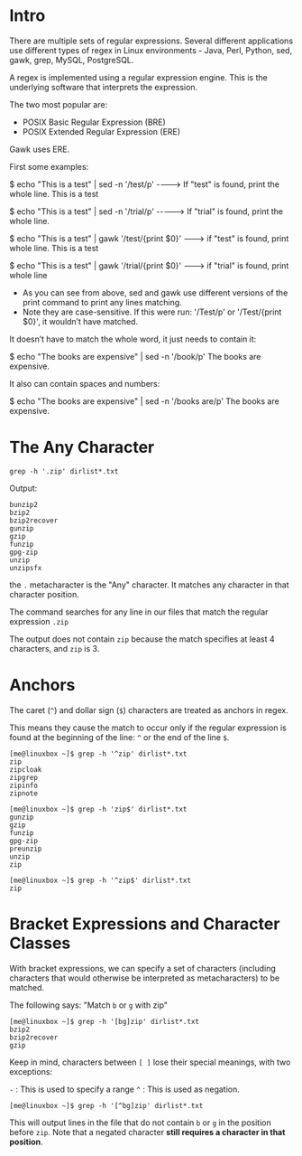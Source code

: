 # Intro
There are multiple sets of regular expressions. Several different applications use different
types of regex in Linux environments - Java, Perl, Python, sed, gawk, grep, MySQL, PostgreSQL.

A regex is implemented using a regular expression engine. This is the underlying software that interprets the expression.

The two most popular are:

- POSIX Basic Regular Expression (BRE)
- POSIX Extended Regular Expression (ERE)

Gawk uses ERE.

First some examples:

$ echo "This is a test" | sed -n '/test/p'      ----> If "test" is found, print the whole line.
This is a test

$ echo "This is a test" | sed -n '/trial/p'   -----> If "trial" is found, print the whole line.

$ echo "This is a test" | gawk '/test/{print $0}'  ---> if "test" is found, print whole line.
This is a test

$ echo "This is a test" | gawk '/trial/{print $0}' ---> if "trial" is found, print whole line


- As you can see from above, sed and gawk use different versions of the print command to print any lines matching.
- Note they are case-sensitive. If this were run: '/Test/p' or '/Test/{print $0}', it wouldn’t have matched.

It doesn’t have to match the whole word, it just needs to contain it:


$ echo "The books are expensive" | sed -n '/book/p'
The books are expensive.

It also can contain spaces and numbers:

$ echo "The books are expensive" | sed -n '/books are/p'
The books are expensive.



# The Any Character

`grep -h '.zip' dirlist*.txt`

Output:

```
bunzip2
bzip2
bzip2recover
gunzip
gzip
funzip
gpg-zip
unzip
unzipsfx
```

the `.` metacharacter is the "Any" character. It matches any character in that character position.

The command searches for any line in our files that match the regular expression `.zip` 

The output does not contain `zip` because the match specifies at least 4 characters, and `zip` is 3. 

# Anchors

The caret (`^`) and dollar sign (`$`) characters are treated as anchors in regex.

This means they cause the match to occur only if the regular expression is found at the beginning of the line: `^` or the end of the line `$`.

```
[me@linuxbox ~]$ grep -h '^zip' dirlist*.txt
zip
zipcloak
zipgrep
zipinfo
zipnote

[me@linuxbox ~]$ grep -h 'zip$' dirlist*.txt
gunzip
gzip
funzip
gpg-zip
preunzip
unzip
zip

[me@linuxbox ~]$ grep -h '^zip$' dirlist*.txt
zip
```


# Bracket Expressions and Character Classes

With bracket expressions, we can specify a set of characters (including characters that would otherwise be interpreted as metacharacters) to be matched. 

The following says: "Match `b` or `g` with zip"

```
[me@linuxbox ~]$ grep -h '[bg]zip' dirlist*.txt
bzip2
bzip2recover
gzip
```

Keep in mind, characters between `[ ]` lose their special meanings, with two exceptions:

`-` : This is used to specify a range
`^` : This is used as negation.

```
[me@linuxbox ~]$ grep -h '[^bg]zip' dirlist*.txt
```

This will output lines in the file that do not contain `b` or `g` in the position before `zip`. Note that a negated character **still requires a character in that position**. 




